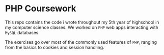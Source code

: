 # PHP Coursework

This repo contains the code i wrote throughout my 5th year of highschool in my computer science classes.
We worked on `PHP` web apps interacting with `MySQL` databases.

The exercises go over most of the commonly used features of `PHP`, ranging from the basics to cookies and session handling.
